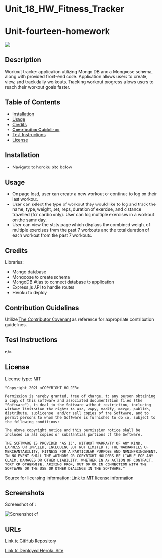 # Unit_18_HW_Fitness_Tracker

# Unit-fourteen-homework

<img src='https://img.shields.io/badge/License-MIT-yellow.svg'>

## Description

Workout tracker application utilizing Mongo DB and a Mongoose schema, along with provided front-end code. Application allows users to create, view, and track daily workouts. Tracking workout progress allows users to reach their workout goals faster.

## Table of Contents

- [Installation](#installation)
- [Usage](#usage)
- [Credits](#credits)
- [Contribution Guidelines](#contribution-guidelines)
- [Test Instructions](#test-instructions)
- [License](#license)

## Installation

- Navigate to heroku site below

## Usage

- On page load, user can create a new workout or continue to log on their last workout.
- User can select the type of workout they would like to log and track the name, type, weight, set, reps, duration of exercise, and distance travelled (for cardio only). User can log multiple exercises in a workout on the same day.
- User can view the stats page which displays the combined weight of multiple exercises from the past 7 workouts and the total duration of each workout from the past 7 workouts.

## Credits

Libraries:

- Mongo database
- Mongoose to create schema
- MongoDB Atlas to connect database to application
- Express.js API to handle routes
- Heroku to deploy

## Contribution Guidelines

Utilize <a href= "https://www.contributor-covenant.org/version/2/0/code_of_conduct/code_of_conduct.md">The Contributor Covenant</a> as reference for appropriate contribution guidelines.

## Test Instructions

n/a

## License

License type: MIT

    "Copyright 2021 <COPYRIGHT HOLDER>

    Permission is hereby granted, free of charge, to any person obtaining a copy of this software and associated documentation files (the "Software"), to deal in the Software without restriction, including without limitation the rights to use, copy, modify, merge, publish, distribute, sublicense, and/or sell copies of the Software, and to permit persons to whom the Software is furnished to do so, subject to the following conditions:

    The above copyright notice and this permission notice shall be included in all copies or substantial portions of the Software.

    THE SOFTWARE IS PROVIDED "AS IS", WITHOUT WARRANTY OF ANY KIND, EXPRESS OR IMPLIED, INCLUDING BUT NOT LIMITED TO THE WARRANTIES OF MERCHANTABILITY, FITNESS FOR A PARTICULAR PURPOSE AND NONINFRINGEMENT. IN NO EVENT SHALL THE AUTHORS OR COPYRIGHT HOLDERS BE LIABLE FOR ANY CLAIM, DAMAGES OR OTHER LIABILITY, WHETHER IN AN ACTION OF CONTRACT, TORT OR OTHERWISE, ARISING FROM, OUT OF OR IN CONNECTION WITH THE SOFTWARE OR THE USE OR OTHER DEALINGS IN THE SOFTWARE."

Source for licensing information: <a href="https://opensource.org/licenses/MIT">Link to MIT license information</a>

## Screenshots

Screenshot of :

<img src='#' alt = 'Screenshot of '>

## URLs

<a href="https://github.com/mlward639/Unit_18_HW_Fitness_Tracker">Link to GitHub Repository</a>

<a href="#">Link to Deployed Heroku Site</a>
